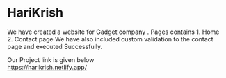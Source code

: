 # HariKrish


We have created a website for Gadget company .
Pages contains 
       1. Home
       2. Contact page
We have also included custom validation to the contact page and executed Successfully.        

Our Project link is given below  
             https://harikrish.netlify.app/
